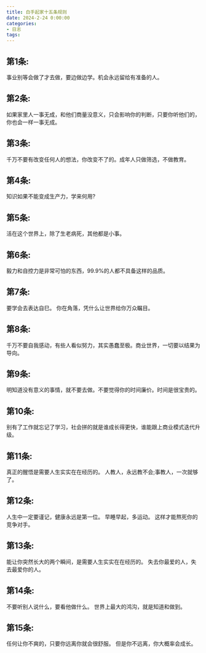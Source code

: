 ```yaml
---
title: 白手起家十五条规则
date: 2024-2-24 0:00:00
categories:
- 日志
tags:
---
```


## 第1条: 
事业别等会做了才去做，要边做边学。机会永远留给有准备的人。

## 第2条: 
如果家里人一事无成，和他们商量没意义，只会影响你的判断，只要你听他们的，你也会一样一事无成。 

## 第3条: 
千万不要有改变任何人的想法，你改变不了的。成年人只做筛选，不做教育。

## 第4条: 
知识如果不能变成生产力，学来何用? 

## 第5条: 
活在这个世界上，除了生老病死，其他都是小事。

## 第6条: 
毅力和自控力是非常可怕的东西，99.9%的人都不具备这样的品质。

## 第7条: 
要学会去表达自巳。 
你在角落，凭什么让世界给你万众瞩目。 

## 第8条: 
千万不要自我感动，有些人看似努力，其实愚蠢至极。商业世界，一切要以结果为导向。 

## 第9条: 
明知道没有意义的事情，就不要去做。不要觉得你的时间廉价。时间是很宝贵的。 

## 第10条: 
别有了工作就忘记了学习，社会拼的就是谁成长得更快，谁能跟上商业模式迭代升级。 

## 第11条: 
真正的醒悟是需要人生实实在在经历的。 
人教人，永远教不会;事教人，一次就够了。

## 第12条: 
人生中一定要谨记，健康永远是第一位。 
早睡早起，多运动。 
这样才能熬死你的竞争对手。 

## 第13条: 
能让你突然长大的两个瞬间，是需要人生实实在在经历的。 
失去你最爱的人，失去最爱你的人。

## 第14条: 
不要听别人说什么，要看他做什么。 
世界上最大的鸿沟，就是知道和做到。 

## 第15条: 
任何让你不爽的，只要你远离你就会很舒服。 
但是你不远离，你大概率会成长。

